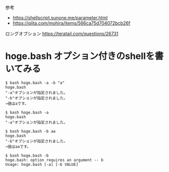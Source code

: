 参考
- https://shellscript.sunone.me/parameter.html
- https://qiita.com/mohira/items/566ca75d704072bcb26f

ロングオプション
https://teratail.com/questions/26731

# hoge.bash オプション付きのshellを書いてみる 

```
$ bash hoge.bash -a -b "a"
hoge.bash
"-a"オプションが指定されました。
"-b"オプションが指定されました。 
→値はaです。
```

```
$ bash hoge.bash -a  
hoge.bash
"-a"オプションが指定されました。
```

```
$ bash hoge.bash -b aa
hoge.bash
"-b"オプションが指定されました。 
→値はaaです。
```

```
$ bash hoge.bash -b  
hoge.bash: option requires an argument -- b
Usage: hoge.bash [-a] [-b VALUE]
```
